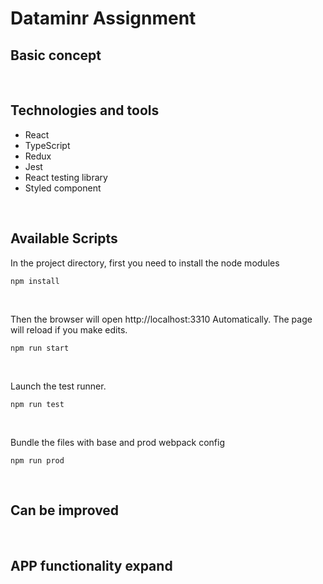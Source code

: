 # Dataminr Assignment

## Basic concept 

<br/>

## Technologies and tools

* React
* TypeScript
* Redux
* Jest
* React testing library
* Styled component

<br/>

## Available Scripts


In the project directory, first you need to install the node modules

```
npm install
```

<br/>

Then the browser will open http://localhost:3310 Automatically.
The page will reload if you make edits.

```
npm run start
```

<br/>

Launch the test runner.

```
npm run test
```

<br/>

Bundle the files with base and prod webpack config

```
npm run prod 
```

<br/>

## Can be improved


<br/>

## APP functionality expand


